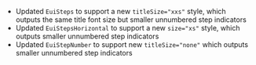 - Updated `EuiSteps` to support a new `titleSize="xxs"` style, which outputs the same title font size but smaller unnumbered step indicators
- Updated `EuiStepsHorizontal` to support a new `size="xs"` style, which outputs smaller unnumbered step indicators
- Updated `EuiStepNumber` to support new `titleSize="none"` which outputs smaller unnumbered step indicators